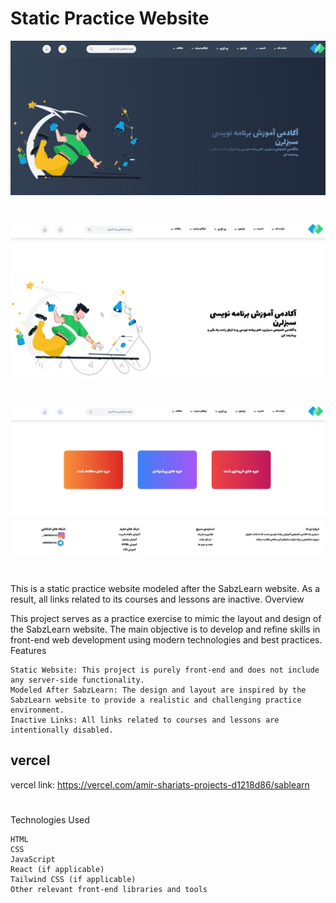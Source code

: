 # Static Practice Website

![promote11](public/images/promote.jpg)
#
![promote2](public/images/promote2.jpg)
#
![promote3](public/images/promote3.jpg)
#




This is a static practice website modeled after the SabzLearn website. As a result, all links related to its courses and lessons are inactive.
Overview

This project serves as a practice exercise to mimic the layout and design of the SabzLearn website. The main objective is to develop and refine skills in front-end web development using modern technologies and best practices.
Features

    Static Website: This project is purely front-end and does not include any server-side functionality.
    Modeled After SabzLearn: The design and layout are inspired by the SabzLearn website to provide a realistic and challenging practice environment.
    Inactive Links: All links related to courses and lessons are intentionally disabled.
## vercel
vercel link: https://vercel.com/amir-shariats-projects-d1218d86/sablearn
#

Technologies Used

    HTML
    CSS
    JavaScript
    React (if applicable)
    Tailwind CSS (if applicable)
    Other relevant front-end libraries and tools
